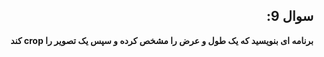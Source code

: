
<div dir="rtl" >
  
## سوال 9:

**برنامه ای بنویسید که یک طول و عرض را مشخص کرده و سپس یک تصویر را crop کند**

</div>

